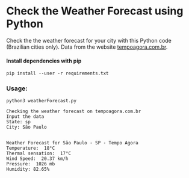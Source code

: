 # Check the Weather Forecast using Python

Check the the weather forecast for your city with this Python code (Brazilian cities only). Data from the website [tempoagora.com.br](http://www.tempoagora.com.br/previsao-do-tempo).

#### Install dependencies with pip
```pip install --user -r requirements.txt```

### Usage:
```python3 weatherForecast.py```
```
Checking the weather forecast on tempoagora.com.br
Input the data
State: sp
City: São Paulo


Weather Forecast for São Paulo - SP - Tempo Agora
Temperature:  18°C
Thermal sensation:  17°C
Wind Speed:  20.37 km/h
Pressure:  1026 mb
Humidity: 82.65%
```
